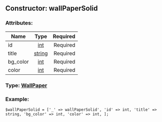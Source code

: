 ## Constructor: wallPaperSolid  

### Attributes:

| Name     |    Type       | Required |
|----------|:-------------:|---------:|
|id|[int](../types/int.md) | Required|
|title|[string](../types/string.md) | Required|
|bg\_color|[int](../types/int.md) | Required|
|color|[int](../types/int.md) | Required|


### Type: [WallPaper](../types/WallPaper.md)

### Example:


```
$wallPaperSolid = ['_' => wallPaperSolid', 'id' => int, 'title' => string, 'bg_color' => int, 'color' => int, ];
```